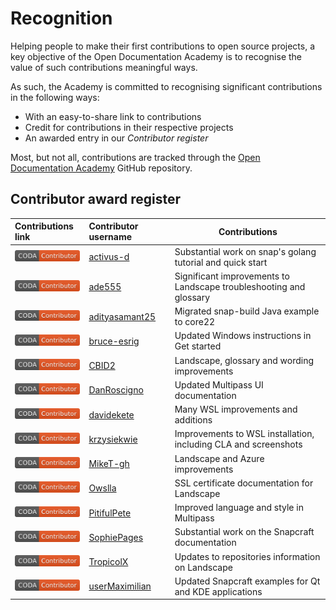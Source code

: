 # Recognition

Helping people to make their first contributions to open source projects, a key objective of the Open Documentation Academy is to recognise the value of such contributions meaningful ways.

As such, the Academy is committed to recognising significant contributions in the following ways:

- With an easy-to-share link to contributions
- Credit for contributions in their respective projects
- An awarded entry in our _Contributor register_

Most, but not all, contributions are tracked through the [Open Documentation Academy](https://github.com/canonical/open-documentation-academy/graphs/contributors) GitHub repository. 

## Contributor award register


| Contributions link | Contributor username | Contributions |
|:-|:-|--|
| [![activus-d](media/coda-recognition-01.png)](https://github.com/canonical/open-documentation-academy/commits?author=activus-d) | [activus-d](https://github.com/activus-d) | Substantial work on snap's golang tutorial and quick start |
| [![ade555](media/coda-recognition-01.png)](https://github.com/canonical/open-documentation-academy/commits?author=ade555) | [ade555](https://github.com/ade555) | Significant improvements to Landscape troubleshooting and glossary |
| [![adityasamant25](media/coda-recognition-01.png)](https://github.com/canonical/open-documentation-academy/commits?author=adityasamant25) | [adityasamant25](https://github.com/adityasamant25) | Migrated snap-build Java example to core22 |
| [![bruce-esrig](media/coda-recognition-01.png)](https://github.com/canonical/open-documentation-academy/commits?author=bruce-esrig) | [bruce-esrig](https://github.com/bruce-esrig) | Updated Windows instructions in Get started|
| [![CBID2](media/coda-recognition-01.png)](https://github.com/canonical/open-documentation-academy/commits?author=CBID2) | [CBID2](https://github.com/CBID2) |  Landscape, glossary and wording improvements |
| [![DanRoscigno](media/coda-recognition-01.png)](https://github.com/canonical/open-documentation-academy/commits?author=DanRoscigno) | [DanRoscigno](https://github.com/DanRoscigno) | Updated Multipass UI documentation |
| [![davidekete](media/coda-recognition-01.png)](https://github.com/canonical/open-documentation-academy/commits?author=davidekete) | [davidekete](https://github.com/davidekete) |Many WSL improvements and additions |
| [![krzysiekwie](media/coda-recognition-01.png)](https://github.com/canonical/open-documentation-academy/commits?author=krzysiekwie) | [krzysiekwie](https://github.com/krzysiekwie) | Improvements to WSL installation, including CLA and screenshots |
| [![MikeT-gh](media/coda-recognition-01.png)](https://github.com/canonical/open-documentation-academy/commits?author=MikeT-gh) | [MikeT-gh](https://github.com/MikeT-gh) | Landscape and Azure improvements |
| [![Owslla](media/coda-recognition-01.png)](https://github.com/canonical/open-documentation-academy/commits?author=Owslla) | [Owslla](https://github.com/Owslla) | SSL certificate documentation for Landscape |
| [![PitifulPete](media/coda-recognition-01.png)](https://github.com/canonical/open-documentation-academy/commits?author=PitifulPete) | [PitifulPete](https://github.com/PitifulPete) | Improved language and style in Multipass |
| [![Sophie Pages](media/coda-recognition-01.png)](https://github.com/canonical/open-documentation-academy/commits?author=Sophie-Pages) | [SophiePages](https://github.com/Sophie-Pages) | Substantial work on the Snapcraft documentation |
| [![TropicolX](media/coda-recognition-01.png)](https://github.com/canonical/open-documentation-academy/commits?author=TropicolX) | [TropicolX](https://github.com/TropicolX) | Updates to repositories information on Landscape |
| [![userMaximilian](media/coda-recognition-01.png)](https://github.com/canonical/open-documentation-academy/commits?author=userMaximilian) | [userMaximilian](https://github.com/userMaximilian) | Updated Snapcraft examples for Qt and KDE applications |
